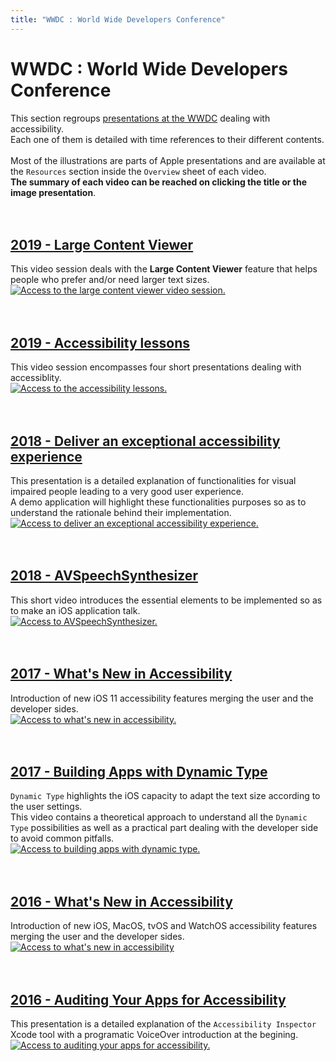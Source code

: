 ```yaml
---
title: "WWDC : World Wide Developers Conference"
---
```


# WWDC : World Wide Developers Conference

This section regroups [presentations at the WWDC](https://developer.apple.com/videos/) dealing with accessibility.
</br>Each one of them is detailed with time references to their different contents.
</br></br>Most of the illustrations are parts of Apple presentations and are available at the `Resources` section inside the `Overview` sheet of each video.
</br>**The summary of each video can be reached on clicking the title or the image presentation**.
</br></br></br>

## [2019 - Large Content Viewer](./dev-ios-wwdc-19261.html)
This video session deals with the **Large Content Viewer** feature that helps people who prefer and/or need larger text sizes.
</br><a href="./dev-ios-wwdc-19261.html"><img style="max-width: 700px; height: auto;" alt="Access to the large content viewer video session." src="./images/iOSdev/wwdc19-261.png" /></br></br></br>

## [2019 - Accessibility lessons](./dev-ios-wwdc-19000.html)
This video session encompasses four short presentations dealing with accessiblity.
</br><a href="./dev-ios-wwdc-19000.html"><img style="max-width: 800px; height: auto;" alt="Access to the accessibility lessons." src="./images/iOSdev/wwdc19-000.png" /></br></br></br>

## [2018 - Deliver an exceptional accessibility experience](./dev-ios-wwdc-18230.html)
This presentation is a detailed explanation of functionalities for visual impaired people leading to a very good user experience.
</br>A demo application will highlight these functionalities purposes so as to understand the rationale behind their implementation.
</br><a href="./dev-ios-wwdc-18230.html"><img style="max-width: 700px; height: auto;" alt="Access to deliver an exceptional accessibility experience." src="./images/iOSdev/wwdc18-230.png" /></br></br></br>
    
## [2018 - AVSpeechSynthesizer](./dev-ios-wwdc-18236.html)
This short video introduces the essential elements to be implemented so as to make an iOS application talk.
</br><a href="./dev-ios-wwdc-18236.html"><img style="max-width: 466px; height: auto;" alt="Access to AVSpeechSynthesizer." src="./images/iOSdev/wwdc18-236.png" /></br></br></br>

## [2017 - What's New in Accessibility](./dev-ios-wwdc-17215.html)
Introduction of new iOS 11 accessibility features merging the user and the developer sides.
</br><a href="./dev-ios-wwdc-17215.html"><img style="max-width: 700px; height: auto;" alt="Access to what's new in accessibility." src="./images/iOSdev/wwdc17-215.png" /></br></br></br>

## [2017 - Building Apps with Dynamic Type](./dev-ios-wwdc-17245.html)
`Dynamic Type` highlights the iOS capacity to adapt the text size according to the user settings.
</br>This video contains a theoretical approach to understand all the `Dynamic Type` possibilities as well as a practical part dealing with the developer side to avoid common pitfalls.
</br><a href="./dev-ios-wwdc-17245.html"><img style="max-width: 700px; height: auto;" alt="Access to building apps with dynamic type." src="./images/iOSdev/wwdc17-245.png" /></br></br></br>

## [2016 - What's New in Accessibility](./dev-ios-wwdc-16202.html)
Introduction of new iOS, MacOS, tvOS and WatchOS accessibility features merging the user and the developer sides.
</br><a href="./dev-ios-wwdc-16202.html"><img style="max-width: 700px; height: auto;" alt="Access to what's new in accessibility" src="./images/iOSdev/wwdc16-202.png" /></br></br></br>
    
## [2016 - Auditing Your Apps for Accessibility](./dev-ios-wwdc-16407.html)
This presentation is a detailed explanation of the `Accessibility Inspector` Xcode tool with a programatic VoiceOver introduction at the begining.
</br><a href="./dev-ios-wwdc-16407.html"><img style="max-width: 700px; height: auto;" alt="Access to auditing your apps for accessibility." src="./images/iOSdev/wwdc16-407.png" />
